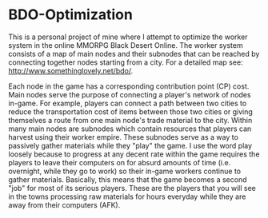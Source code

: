 # BDO-Optimization

This is a personal project of mine where I attempt to optimize the worker system in the online MMORPG Black Desert Online. The worker system consists of a map of main nodes and their subnodes that can be reached by connecting together nodes starting from a city. For a detailed map see: http://www.somethinglovely.net/bdo/.

Each node in the game has a corresponding contribution point (CP) cost. Main nodes serve the purpose of connecting a player's network of nodes in-game. For example, players can connect a path between two cities to reduce the transportation cost of items between those two cities or giving themselves a route from one main node's trade material to the city. Within many main nodes are subnodes which contain resources that players can harvest using their worker empire. These subnodes serve as a way to passively gather materials while they "play" the game. I use the word play loosely because to progress at any decent rate within the game requires the players to leave their computers on for absurd amounts of time (i.e. overnight, while they go to work) so their in-game workers continue to gather materials. Basically, this means that the game becomes a second "job" for most of its serious players. These are the players that you will see in the towns processing raw materials for hours everyday while they are away from their computers (AFK).

